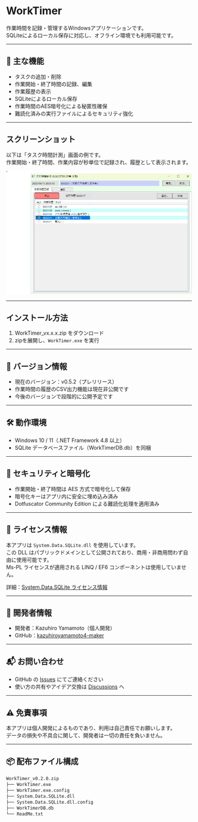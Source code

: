 # WorkTimer

作業時間を記録・管理するWindowsアプリケーションです。  
SQLiteによるローカル保存に対応し、オフライン環境でも利用可能です。

---

## 🚀 主な機能

- タスクの追加・削除
- 作業開始・終了時間の記録、編集
- 作業履歴の表示
- SQLiteによるローカル保存
- 作業時間のAES暗号化による秘匿性確保
- 難読化済みの実行ファイルによるセキュリティ強化

---

## スクリーンショット

以下は「タスク時間計測」画面の例です。  
作業開始・終了時間、作業内容が秒単位で記録され、履歴として表示されます。

![WorkTimer画面](https://github.com/kazuhiroyamamoto4-maker/task-timer-appl/blob/main/スクリーンショット%202025-09-15%20203519.png?raw=true)

---

## インストール方法
1. WorkTimer_vx.x.x.zip をダウンロード
2. zipを展開し、`WorkTimer.exe` を実行

---

## 📌 バージョン情報

- 現在のバージョン：v0.5.2（プレリリース）
- 作業時間の履歴のCSV出力機能は現在非公開です
- 今後のバージョンで段階的に公開予定です

---

## 🛠 動作環境

- Windows 10 / 11（.NET Framework 4.8 以上）
- SQLite データベースファイル（WorkTimerDB.db）を同梱

---

## 🔐 セキュリティと暗号化

- 作業開始・終了時間は AES 方式で暗号化して保存  
- 暗号化キーはアプリ内に安全に埋め込み済み  
- Dotfuscator Community Edition による難読化処理を適用済み

---

## 📄 ライセンス情報

本アプリは `System.Data.SQLite.dll` を使用しています。  
この DLL はパブリックドメインとして公開されており、商用・非商用問わず自由に使用可能です。  
Ms-PL ライセンスが適用される LINQ / EF6 コンポーネントは使用していません。

詳細：[System.Data.SQLite ライセンス情報](https://system.data.sqlite.org/home/doc/trunk/www/copyright.wiki)

---

## 👤 開発者情報

- 開発者：Kazuhiro Yamamoto（個人開発）
- GitHub：[kazuhiroyamamoto4-maker](https://github.com/kazuhiroyamamoto4-maker)

---

## 📬 お問い合わせ

- GitHub の [Issues](https://github.com/kazuhiroyamamoto4-maker/task-timer-appl/issues) にてご連絡ください  
- 使い方の共有やアイデア交換は [Discussions](https://github.com/kazuhiroyamamoto4-maker/task-timer-appl/discussions) へ

---

## ⚠️ 免責事項

本アプリは個人開発によるものであり、利用は自己責任でお願いします。  
データの損失や不具合に関して、開発者は一切の責任を負いません。

---

## 📦 配布ファイル構成

```plaintext
WorkTimer_v0.2.0.zip
├── WorkTimer.exe
├── WorkTimer.exe.config
├── System.Data.SQLite.dll
├── System.Data.SQLite.dll.config
├── WorkTimerDB.db
└── ReadMe.txt
```

